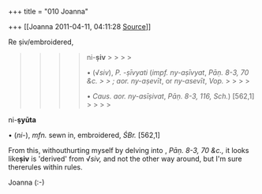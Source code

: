 +++
title = "010 Joanna"

+++
[[Joanna	2011-04-11, 04:11:28 [Source](https://groups.google.com/g/samskrita/c/RjgdBR6wsa8)]]



Re ṣiv/embroidered,



> > 
> > > > ni-**ṣiv** > > > > 
> > > > 
> > > > • (√*siv*), *P.* *-ṣīvyati* (*impf.* *ny-aṣīvyat*, *Pāṇ. 8-3, 70 &c. > > ; aor.* *ny-aṣevīt*, or *ny-asevīt*, *Vop.* > > > > 
> > > > 
> > > > • *Caus.* *aor.* *ny-asīṣivat*, *Pāṇ. 8-3, 116, Sch.*) \[562,1\] > > > > 
> > > > 
> > > > 
> > > > 

ni-**ṣyūta**

• (*ni-*), *mfn.* sewn in, embroidered, *ŚBr.* \[562,1\]





From this, withouthurting myself by delving into , *Pāṇ. 8-3, 70 &c.,* it looks like**ṣiv** is 'derived' from √*siv,* and not the other way around, but I'm sure thererules within rules.



Joanna (:-)









